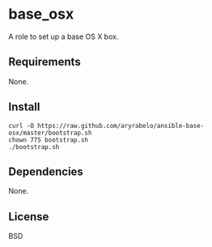 base_osx
========

A role to set up a base OS X box.

Requirements
------------

None.

## Install
```
curl -O https://raw.github.com/aryrabelo/ansible-base-osx/master/bootstrap.sh
chown 775 bootstrap.sh
./bootstrap.sh
```
Dependencies
------------

None.

License
-------

BSD
